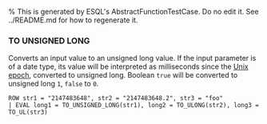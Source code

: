% This is generated by ESQL's AbstractFunctionTestCase. Do no edit it. See ../README.md for how to regenerate it.

### TO UNSIGNED LONG
Converts an input value to an unsigned long value. If the input parameter is of a date type,
its value will be interpreted as milliseconds since the [Unix epoch](https://en.wikipedia.org/wiki/Unix_time), converted to unsigned long.
Boolean `true` will be converted to unsigned long `1`, `false` to `0`.

```esql
ROW str1 = "2147483648", str2 = "2147483648.2", str3 = "foo"
| EVAL long1 = TO_UNSIGNED_LONG(str1), long2 = TO_ULONG(str2), long3 = TO_UL(str3)
```
